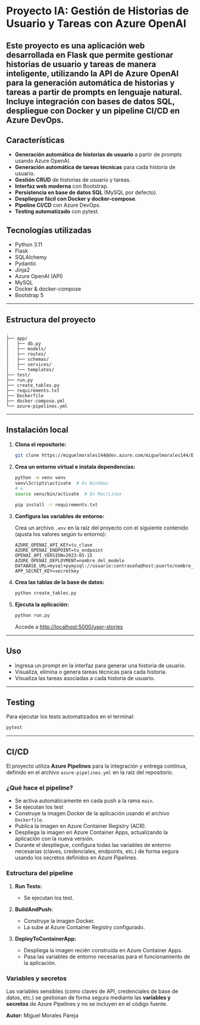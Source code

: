 # Proyecto IA: Gestión de Historias de Usuario y Tareas con Azure OpenAI

Este proyecto es una aplicación web desarrollada en Flask que permite gestionar historias de usuario y tareas de manera inteligente, utilizando la API de Azure OpenAI para la generación automática de historias y tareas a partir de prompts en lenguaje natural. Incluye integración con bases de datos SQL, despliegue con Docker y un pipeline CI/CD en Azure DevOps.
---
## Características

- **Generación automática de historias de usuario** a partir de prompts usando Azure OpenAI.
- **Generación automática de tareas técnicas** para cada historia de usuario.
- **Gestión CRUD** de historias de usuario y tareas.
- **Interfaz web moderna** con Bootstrap.
- **Persistencia en base de datos SQL** (MySQL por defecto).
- **Despliegue fácil con Docker y docker-compose**.
- **Pipeline CI/CD** con Azure DevOps.
- **Testing automatizado** con pytest.

## Tecnologías utilizadas

- Python 3.11
- Flask
- SQLAlchemy
- Pydantic
- Jinja2
- Azure OpenAI (API)
- MySQL
- Docker & docker-compose
- Bootstrap 5
---

## Estructura del proyecto

```
.
├── app/
│   ├── db.py
│   ├── models/
│   ├── routes/
│   ├── schemas/
│   ├── services/
│   └── templates/
├── test/
├── run.py
├── create_tables.py
├── requirements.txt
├── Dockerfile
├── docker-compose.yml
└── azure-pipelines.yml
```
---

## Instalación local

1. **Clona el repositorio:**
   ```bash
   git clone https://miguelmorales144@dev.azure.com/miguelmorales144/Entregable5/_git/Entregable5
   ```
2. **Crea un entorno virtual e instala dependencias:**
   ```bash
   python -m venv venv
   venv\Scripts\activate  # En Windows
   # o
   source venv/bin/activate  # En Mac/Linux

   pip install -r requirements.txt
   ```
3. **Configura las variables de entorno:**

   Crea un archivo `.env` en la raíz del proyecto con el siguiente contenido (ajusta los valores según tu entorno):

   ```
   AZURE_OPENAI_API_KEY=tu_clave
   AZURE_OPENAI_ENDPOINT=tu_endpoint
   OPENAI_API_VERSION=2023-05-15
   AZURE_OPENAI_DEPLOYMENT=nombre_del_modelo
   DATABASE_URL=mysql+pymysql://usuario:contraseña@host:puerto/nombre_basedatos
   APP_SECRET_KEY=secretkey
   ```

4. **Crea las tablas de la base de datos:**
   ```bash
   python create_tables.py
   ```

5. **Ejecuta la aplicación:**
   ```bash
   python run.py
   ```
   Accede a [http://localhost:5000/user-stories](http://localhost:5000/user-stories)

---

## Uso

- Ingresa un prompt en la interfaz para generar una historia de usuario.
- Visualiza, elimina o genera tareas técnicas para cada historia.
- Visualiza las tareas asociadas a cada historia de usuario.
---

## Testing

Para ejecutar los tests automatizados en el terminal:
```sh
pytest
```
---
## CI/CD

El proyecto utiliza **Azure Pipelines** para la integración y entrega continua, definido en el archivo `azure-pipelines.yml` en la raíz del repositorio.

### ¿Qué hace el pipeline?

- Se activa automáticamente en cada push a la rama `main`.
- Se ejecutan los test
- Construye la imagen Docker de la aplicación usando el archivo `Dockerfile`.
- Publica la imagen en Azure Container Registry (ACR).
- Despliega la imagen en Azure Container Apps, actualizando la aplicación con la nueva versión.
- Durante el despliegue, configura todas las variables de entorno necesarias (claves, credenciales, endpoints, etc.) de forma segura usando los secretos definidos en Azure Pipelines.

### Estructura del pipeline
1. **Run Tests:**  
   - Se ejecutan los test.

2. **BuildAndPush:**  
   - Construye la imagen Docker.
   - La sube al Azure Container Registry configurado.

3. **DeployToContainerApp:**  
   - Despliega la imagen recién construida en Azure Container Apps.
   - Pasa las variables de entorno necesarias para el funcionamiento de la aplicación.

### Variables y secretos

Las variables sensibles (como claves de API, credenciales de base de datos, etc.) se gestionan de forma segura mediante las **variables y secretos** de Azure Pipelines y no se incluyen en el código fuente.

**Autor:** Miguel Morales Pareja


